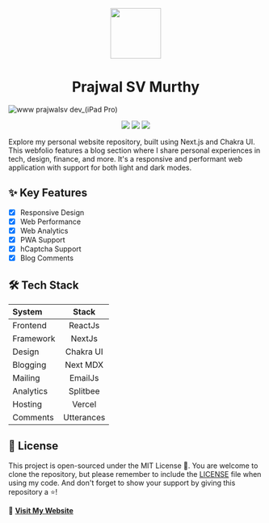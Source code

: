 <p align="center">
  <img width='100' height='100' src="public/android-chrome-192x192.png" />
  <h1 align="center">Prajwal SV Murthy</h1>
</p>

![www prajwalsv dev_(iPad Pro)](https://github.com/Prajwal-S-Venkatesh/personal-website/assets/53730619/9196d015-b408-401c-990d-48030cd28ad9)

<p align="center">
  <img src="https://img.shields.io/github/deployments/Prajwal-S-Venkatesh/personal-website/production?label=Vercel&logo=Vercel&logoColor=white"  />
  <img src="https://img.shields.io/github/license/Prajwal-S-Venkatesh/personal-website"  />
  <img src="https://img.shields.io/twitter/url?url=https://github.com/Prajwal-S-Venkatesh/personal-website"  />
</p>


Explore my personal website repository, built using Next.js and Chakra UI. This webfolio features a blog section where I share personal experiences in tech, design, finance, and more. It's a responsive and performant web application with support for both light and dark modes.

## ✨ Key Features

- [x] Responsive Design
- [x] Web Performance
- [x] Web Analytics
- [x] PWA Support
- [x] hCaptcha Support
- [X] Blog Comments

## 🛠️ Tech Stack

| System      | Stack       |
| :---        |    :----:   |
| Frontend    | ReactJs     |
| Framework   | NextJs      |
| Design      | Chakra UI   |
| Blogging    | Next MDX    |
| Mailing     | EmailJs     |
| Analytics   | Splitbee    |
| Hosting     | Vercel      |
| Comments    | Utterances  |

## 📄 License

This project is open-sourced under the MIT License 🥳. You are welcome to clone the repository, but please remember to include the [LICENSE](LICENSE) file when using my code. And don't forget to show your support by giving this repository a ⭐!

🚀 **[Visit My Website](https://prajwalsv.dev/)**

<!--
## 💅 Colors

The project supports both light & dark modes. I've managed to use only neutral colors in the light mode but the dark mode comes with primary color and uses less of neutral color and colors that blend well together in dark mode. I've listed all the colors used below in both themes.

<table>
<tr><th> Light Mode </th> <th>Dark Mode</th></tr>
<tr><td>

| Name      | Color                                                                 | HEX Code    |
| :---        |    :----:                                                           | :---        |
| Background      | ![#ffffff](https://via.placeholder.com/15/ffffff/000000?text=+) | `#ffffff`   |
| Title      | ![#ffffff](https://via.placeholder.com/15/2d3748/000000?text=+)      | `#2d3748`   |
| Text A      | ![#ffffff](https://via.placeholder.com/15/718096/000000?text=+)     | `#718096`   |
| Text B     |  ![#ffffff](https://via.placeholder.com/15/a0aec0/000000?text=+)     | `#a0aec0`   |
| Numberings |     ![#ffffff](https://via.placeholder.com/15/ffffff29/000000?text=+)| `#ffffff29` |
| Border     | ![#ffffff](https://via.placeholder.com/15/d3d3d3/000000?text=+)      | `#d3d3d3`   |


</td><td>

| Name      | Color                                                                 | HEX Code    |
| :---        |    :----:                                                           | :---        |
| Background      | ![#ffffff](https://via.placeholder.com/15/020817/000000?text=+) | `#10002b`   |
| Title      | ![#ffffff](https://via.placeholder.com/15/ccd6f6/000000?text=+)      | `#ccd6f6`   |
| Text A      | ![#ffffff](https://via.placeholder.com/15/a0aec0/000000?text=+)     | `#a0aec0`   |
| Text B      | ![#ffffff](https://via.placeholder.com/15/717c98/000000?text=+)     | `#717c98`   |
| Primary      | ![#ffffff](https://via.placeholder.com/15/4fd1c5/000000?text=+)    | `#4fd1c5`   |
| Border     | ![#ffffff](https://via.placeholder.com/15/233554/000000?text=+)      | `#233554`   |

</td></tr> 
</table>



## 🔮 Future Enhancements

- [x] Refactor for clean code before project gets bigger
- [ ] Add dynamic sitemap
- [x] Integrate Blog Comments Section
- [ ] Make content json dependant

---
-->
